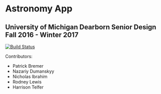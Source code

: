 # Astronomy App
## University of Michigan Dearborn Senior Design Fall 2016 - Winter 2017

[![Build Status](https://travis-ci.org/pbremer/astronomy-app.svg?branch=master)](https://travis-ci.org/pbremer/astronomy-app)

Contributors:
* Patrick Bremer
* Nazariy Dumanskyy
* Nicholas Ibrahim
* Rodney Lewis
* Harrison Telfer
